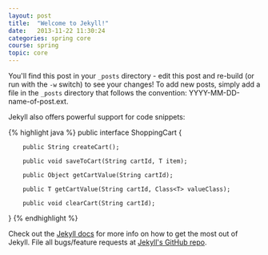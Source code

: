 ```yaml
---
layout: post
title:  "Welcome to Jekyll!"
date:   2013-11-22 11:30:24
categories: spring core
course: spring
topic: core
---
```


You'll find this post in your `_posts` directory - edit this post and re-build (or run with the `-w` switch) to see your changes!
To add new posts, simply add a file in the `_posts` directory that follows the convention: YYYY-MM-DD-name-of-post.ext.

Jekyll also offers powerful support for code snippets:

{% highlight java %}
public interface ShoppingCart<T> {
        
        public String createCart();
        
        public void saveToCart(String cartId, T item);
        
        public Object getCartValue(String cartId);
        
        public T getCartValue(String cartId, Class<T> valueClass);

        public void clearCart(String cartId);


}
{% endhighlight %}

Check out the [Jekyll docs][jekyll] for more info on how to get the most out of Jekyll. File all bugs/feature requests at [Jekyll's GitHub repo][jekyll-gh].

[jekyll-gh]: https://github.com/mojombo/jekyll
[jekyll]:    http://jekyllrb.com
